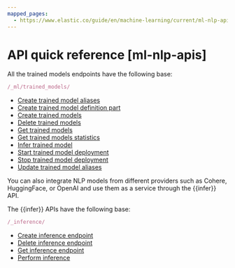 ```yaml
---
mapped_pages:
  - https://www.elastic.co/guide/en/machine-learning/current/ml-nlp-apis.html
---
```


# API quick reference [ml-nlp-apis]

All the trained models endpoints have the following base:

```js
/_ml/trained_models/
```

* [Create trained model aliases](https://www.elastic.co/guide/en/elasticsearch/reference/current/put-trained-models-aliases.html)
* [Create trained model definition part](https://www.elastic.co/guide/en/elasticsearch/reference/current/put-trained-model-definition-part.html)
* [Create trained models](https://www.elastic.co/guide/en/elasticsearch/reference/current/put-trained-models.html)
* [Delete trained models](https://www.elastic.co/guide/en/elasticsearch/reference/current/delete-trained-models.html)
* [Get trained models](https://www.elastic.co/guide/en/elasticsearch/reference/current/get-trained-models.html)
* [Get trained models statistics](https://www.elastic.co/guide/en/elasticsearch/reference/current/get-trained-models-stats.html)
* [Infer trained model](https://www.elastic.co/guide/en/elasticsearch/reference/current/infer-trained-model.html)
* [Start trained model deployment](https://www.elastic.co/guide/en/elasticsearch/reference/current/start-trained-model-deployment.html)
* [Stop trained model deployment](https://www.elastic.co/guide/en/elasticsearch/reference/current/stop-trained-model-deployment.html)
* [Update trained model aliases](https://www.elastic.co/guide/en/elasticsearch/reference/current/put-trained-models-aliases.html)

You can also integrate NLP models from different providers such as Cohere, HuggingFace, or OpenAI and use them as a service through the {{infer}} API.

The {{infer}} APIs have the following base:

```js
/_inference/
```

* [Create inference endpoint](https://www.elastic.co/guide/en/elasticsearch/reference/current/put-inference-api.html)
* [Delete inference endpoint](https://www.elastic.co/guide/en/elasticsearch/reference/current/delete-inference-api.html)
* [Get inference endpoint](https://www.elastic.co/guide/en/elasticsearch/reference/current/get-inference-api.html)
* [Perform inference](https://www.elastic.co/guide/en/elasticsearch/reference/current/post-inference-api.html)
